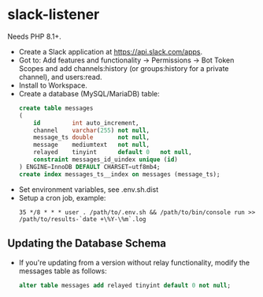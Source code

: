 # slack-listener

Needs PHP 8.1+.

- Create a Slack application at https://api.slack.com/apps.
- Got to: Add features and functionality -> Permissions -> Bot Token Scopes and add channels:history (or groups:history for a private channel), and users:read.
- Install to Workspace.
- Create a database (MySQL/MariaDB) table:
    ```sql
    create table messages
    (
        id         int auto_increment,
        channel    varchar(255) not null,
        message_ts double       not null,
        message    mediumtext   not null,
        relayed    tinyint      default 0   not null,
        constraint messages_id_uindex unique (id)
    ) ENGINE=InnoDB DEFAULT CHARSET=utf8mb4;
    create index messages_ts__index on messages (message_ts);
    ```
- Set environment variables, see .env.sh.dist
- Setup a cron job, example:
    ```
    35 */8 * * * user . /path/to/.env.sh && /path/to/bin/console run >> /path/to/results-`date +\%Y-\%m`.log
    ```
## Updating the Database Schema

- If you're updating from a version without relay functionality, modify the messages table as follows:
    ```sql
    alter table messages add relayed tinyint default 0 not null;
    ```
